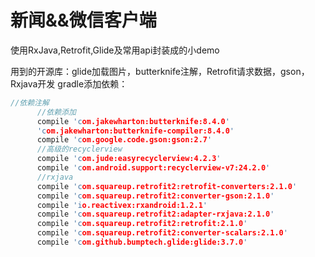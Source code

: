 # 新闻&&微信客户端
使用RxJava,Retrofit,Glide及常用api封装成的小demo

用到的开源库：glide加载图片，butterknife注解，Retrofit请求数据，gson，Rxjava开发
gradle添加依赖：
```C++
//依赖注解
      //依赖添加
      compile 'com.jakewharton:butterknife:8.4.0'
      'com.jakewharton:butterknife-compiler:8.4.0'
      compile 'com.google.code.gson:gson:2.7'
      //高级的recyclerview
      compile 'com.jude:easyrecyclerview:4.2.3'
      compile 'com.android.support:recyclerview-v7:24.2.0'
      //rxjava
      compile 'com.squareup.retrofit2:retrofit-converters:2.1.0'
      compile 'com.squareup.retrofit2:converter-gson:2.1.0'
      compile 'io.reactivex:rxandroid:1.2.1'
      compile 'com.squareup.retrofit2:adapter-rxjava:2.1.0'
      compile 'com.squareup.retrofit2:retrofit:2.1.0'
      compile 'com.squareup.retrofit2:converter-scalars:2.1.0'
      compile 'com.github.bumptech.glide:glide:3.7.0'
```





